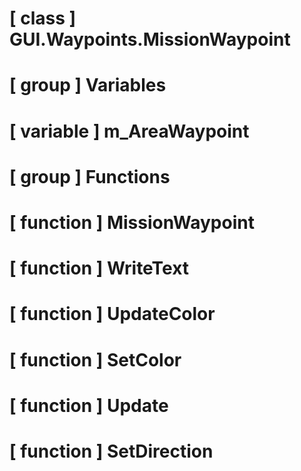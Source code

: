 # [ class ] GUI.Waypoints.MissionWaypoint

# [ group ] Variables

# [ variable ] m_AreaWaypoint

# [ group ] Functions

# [ function ] MissionWaypoint

# [ function ] WriteText

# [ function ] UpdateColor

# [ function ] SetColor

# [ function ] Update

# [ function ] SetDirection

